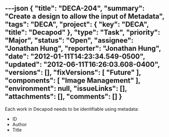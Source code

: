 ---json
{
  "title": "DECA-204",
  "summary": "Create a design to allow the input of Metadata",
  "tags": "DECA",
  "project": {
    "key": "DECA",
    "title": "Decapod"
  },
  "type": "Task",
  "priority": "Major",
  "status": "Open",
  "assignee": "Jonathan Hung",
  "reporter": "Jonathan Hung",
  "date": "2012-01-11T14:23:34.549-0500",
  "updated": "2012-06-11T16:26:03.608-0400",
  "versions": [],
  "fixVersions": [
    "Future"
  ],
  "components": [
    "Image Management"
  ],
  "environment": null,
  "issueLinks": [],
  "attachments": [],
  "comments": []
}
---
Each work in Decapod needs to be identifiable using metadata:

* ID
* Author
* Title

        